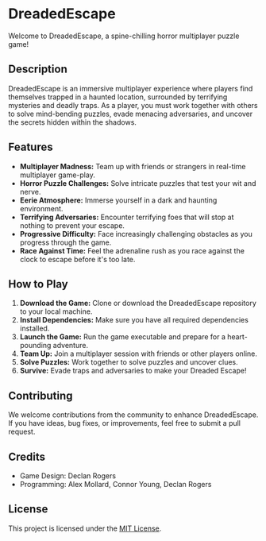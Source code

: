 # DreadedEscape

Welcome to DreadedEscape, a spine-chilling horror multiplayer puzzle game!

## Description

DreadedEscape is an immersive multiplayer experience where players find themselves trapped in a haunted location, surrounded by terrifying mysteries and deadly traps. As a player, you must work together with others to solve mind-bending puzzles, evade menacing adversaries, and uncover the secrets hidden within the shadows.

## Features

- **Multiplayer Madness:** Team up with friends or strangers in real-time multiplayer game-play.
- **Horror Puzzle Challenges:** Solve intricate puzzles that test your wit and nerve.
- **Eerie Atmosphere:** Immerse yourself in a dark and haunting environment.
- **Terrifying Adversaries:** Encounter terrifying foes that will stop at nothing to prevent your escape.
- **Progressive Difficulty:** Face increasingly challenging obstacles as you progress through the game.
- **Race Against Time:** Feel the adrenaline rush as you race against the clock to escape before it's too late.

## How to Play

1. **Download the Game:** Clone or download the DreadedEscape repository to your local machine.
2. **Install Dependencies:** Make sure you have all required dependencies installed.
3. **Launch the Game:** Run the game executable and prepare for a heart-pounding adventure.
4. **Team Up:** Join a multiplayer session with friends or other players online.
5. **Solve Puzzles:** Work together to solve puzzles and uncover clues.
6. **Survive:** Evade traps and adversaries to make your Dreaded Escape!

## Contributing

We welcome contributions from the community to enhance DreadedEscape. If you have ideas, bug fixes, or improvements, feel free to submit a pull request.

## Credits

- Game Design: Declan Rogers
- Programming: Alex Mollard, Connor Young, Declan Rogers

## License

This project is licensed under the [MIT License](LICENSE).
